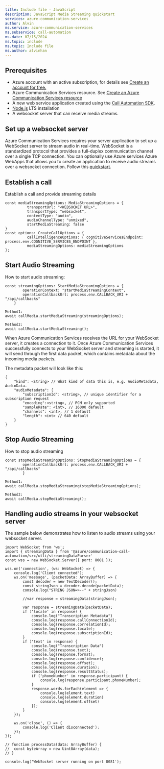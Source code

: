 ```yaml
---
title: Include file - JavaScript
description: JavaScript Media Streaming quickstart
services: azure-communication-services
author: Alvin
ms.service: azure-communication-services
ms.subservice: call-automation
ms.date: 07/15/2024
ms.topic: include
ms.topic: Include file
ms.author: alvinhan
---
```


## Prerequisites 
- Azure account with an active subscription, for details see [Create an account for free.](https://azure.microsoft.com/free/)
- Azure Communication Services resource. See [Create an Azure Communication Services resource](../../../create-communication-resource.md?tabs=windows&pivots=platform-azp)
- A new web service application created using the [Call Automation SDK](../../../call-automation/callflows-for-customer-interactions.md).
- [Node.js](https://nodejs.org/en/) LTS installation
- A websocket server that can receive media streams.

## Set up a websocket server
Azure Communication Services requires your server application to set up a WebSocket server to stream audio in real-time. WebSocket is a standardized protocol that provides a full-duplex communication channel over a single TCP connection. 
You can optionally use Azure services Azure WebApps that allows you to create an application to receive audio streams over a websocket connection. Follow this [quickstart](https://azure.microsoft.com/blog/introduction-to-websockets-on-windows-azure-web-sites/).

## Establish a call
Establish a call and provide streaming details

``` JS
const mediaStreamingOptions: MediaStreamingOptions = { 
          transportUrl: "<WEBSOCKET URL>", 
          transportType: "websocket", 
          contentType: "audio", 
          audioChannelType: "unmixed", 
          startMediaStreaming: false 
} 
const options: CreateCallOptions = { 
          callIntelligenceOptions: { cognitiveServicesEndpoint: process.env.COGNITIVE_SERVICES_ENDPOINT }, 
          mediaStreamingOptions: mediaStreamingOptions 
}; 
```

## Start Audio Streaming
How to start audio streaming:
``` JS
const streamingOptions: StartMediaStreamingOptions = { 
        operationContext: "startMediaStreamingContext", 
        operationCallbackUrl: process.env.CALLBACK_URI + "/api/callbacks" 
    } 

Method1: 
await callMedia.startMediaStreaming(streamingOptions); 

Method2: 
await callMedia.startMediaStreaming(); 
```
When Azure Communication Services receives the URL for your WebSocket server, it creates a connection to it. Once Azure Communication Services successfully connects to your WebSocket server and streaming is started, it will send through the first data packet, which contains metadata about the incoming media packets. 

The metadata packet will look like this:
``` 
{ 
    "kind": <string> // What kind of data this is, e.g. AudioMetadata, AudioData. 
    "audioMetadata": { 
        "subscriptionId": <string>, // unique identifier for a subscription request 
        "encoding":<string>, // PCM only supported 
        "sampleRate": <int>, // 16000 default 
        "channels": <int>, // 1 default 
        "length": <int> // 640 default 
    } 
} 
```


## Stop Audio Streaming
How to stop audio streaming
``` JS
const stopMediaStreamingOptions: StopMediaStreamingOptions = { 
        operationCallbackUrl: process.env.CALLBACK_URI + "/api/callbacks" 
        } 

Method1: 
await callMedia.stopMediaStreaming(stopMediaStreamingOptions); 

Method2:			 
await callMedia.stopMediaStreaming(); 
```

## Handling audio streams in your websocket server
The sample below demonstrates how to listen to audio streams using your websocket server.

``` JS
import WebSocket from 'ws'; 
import { streamingData } from '@azure/communication-call-automation/src/utli/streamingDataParser' 
const wss = new WebSocket.Server({ port: 8081 }); 

wss.on('connection', (ws: WebSocket) => { 
    console.log('Client connected'); 
    ws.on('message', (packetData: ArrayBuffer) => { 
        const decoder = new TextDecoder(); 
        const stringJson = decoder.decode(packetData); 
        console.log("STRING JSON=>--" + stringJson) 

        //var response = streamingData(stringJson); 

        var response = streamingData(packetData); 
        if ('locale' in response) { 
            console.log("Transcription Metadata") 
            console.log(response.callConnectionId); 
            console.log(response.correlationId); 
            console.log(response.locale); 
            console.log(response.subscriptionId); 
        } 
        if ('text' in response) { 
            console.log("Transcription Data") 
            console.log(response.text); 
            console.log(response.format); 
            console.log(response.confidence); 
            console.log(response.offset); 
            console.log(response.duration); 
            console.log(response.resultStatus); 
            if ('phoneNumber' in response.participant) { 
                console.log(response.participant.phoneNumber); 
            } 
            response.words.forEach(element => { 
                console.log(element.text) 
                console.log(element.duration) 
                console.log(element.offset) 
            }); 
        } 
    }); 

    ws.on('close', () => { 
        console.log('Client disconnected'); 
    }); 
}); 

// function processData(data: ArrayBuffer) { 
//  const byteArray = new Uint8Array(data); 
// } 

console.log('WebSocket server running on port 8081'); 
```
